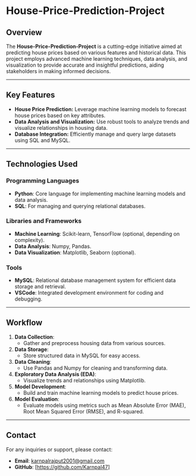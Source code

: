 # House-Price-Prediction-Project

## Overview
The **House-Price-Prediction-Project** is a cutting-edge initiative aimed at predicting house prices based on various features and historical data. This project employs advanced machine learning techniques, data analysis, and visualization to provide accurate and insightful predictions, aiding stakeholders in making informed decisions.

---

## Key Features
- **House Price Prediction:** Leverage machine learning models to forecast house prices based on key attributes.
- **Data Analysis and Visualization:** Use robust tools to analyze trends and visualize relationships in housing data.
- **Database Integration:** Efficiently manage and query large datasets using SQL and MySQL.

---

## Technologies Used

### Programming Languages
- **Python**: Core language for implementing machine learning models and data analysis.
- **SQL**: For managing and querying relational databases.

### Libraries and Frameworks
- **Machine Learning**: Scikit-learn, TensorFlow (optional, depending on complexity).
- **Data Analysis**: Numpy, Pandas.
- **Data Visualization**: Matplotlib, Seaborn (optional).

### Tools
- **MySQL**: Relational database management system for efficient data storage and retrieval.
- **VSCode**: Integrated development environment for coding and debugging.

---

## Workflow
1. **Data Collection**:
   - Gather and preprocess housing data from various sources.
2. **Data Storage**:
   - Store structured data in MySQL for easy access.
3. **Data Cleaning**:
   - Use Pandas and Numpy for cleaning and transforming data.
4. **Exploratory Data Analysis (EDA)**:
   - Visualize trends and relationships using Matplotlib.
5. **Model Development**:
   - Build and train machine learning models to predict house prices.
6. **Model Evaluation**:
   - Evaluate models using metrics such as Mean Absolute Error (MAE), Root Mean Squared Error (RMSE), and R-squared.

---

## Contact
For any inquiries or support, please contact:
- **Email**: karnpalrajput2001@gmail.com
- **GitHub**: [https://github.com/Karnpal47]
